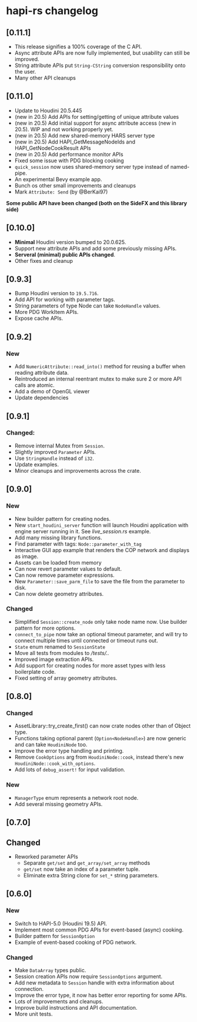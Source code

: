 # hapi-rs changelog

## [0.11.1]

- This release signifies a 100% coverage of the C API.
- Async attribute APIs are now fully implemented, but usability can still be improved.
- String attribute APIs put `String-CString` conversion responsibility onto the user.
- Many other API cleanups

## [0.11.0]

- Update to Houdini 20.5.445
- (new in 20.5) Add APIs for setting/getting of unique attribute values
- (new in 20.5) Add initial support for async attribute access (new in 20.5). WIP and not working properly yet.
- (new in 20.5) Add new shared-memory HARS server type
- (new in 20.5) Add HAPI_GetMessageNodeIds and HAPI_GetNodeCookResult APIs
- (new in 20.5) Add performance monitor APIs
- Fixed some issue with PDG blocking cooking
- `quick_session` now uses shared-memory server type instead of named-pipe.
- An experimental Bevy example app.
- Bunch os other small improvements and cleanups
- Mark `Attribute: Send` (by @BerKai97)

**Some public API have been changed (both on the SideFX and this library side)**

## [0.10.0]

- **Minimal** Houdini version bumped to 20.0.625.
- Support new attribute APIs and add some previously missing APIs.
- **Serveral (minimal) public APIs changed**.
- Other fixes and cleanup

## [0.9.3]

- Bump Houdini version to `19.5.716`.
- Add API for working with parameter tags.
- String parameters of type Node can take `NodeHandle` values.
- More PDG WorkItem APIs.
- Expose cache APIs.

## [0.9.2]

### New

- Add `NumericAttribute::read_into()` method for reusing a buffer when reading attribute data.
- Reintroduced an internal reentrant mutex to make sure 2 or more API calls are atomic.
- Add a demo of OpenGL viewer
- Update dependencies

## [0.9.1]

### Changed:

- Remove internal Mutex from `Session`.
- Slightly improved `Parameter` APIs.
- Use `StringHandle` instead of `i32`.
- Update examples.
- Minor cleanups and improvements across the crate.

## [0.9.0]

### New

- New builder pattern for creating nodes.
- New `start_houdini_server` function will launch Houdini application
  with engine server running in it. See _live_session.rs_ example.
- Add many missing library functions.
- Find parameter with tags: `Node::parameter_with_tag`
- Interactive GUI app example that renders the COP network and displays as image.
- Assets can be loaded from memory
- Can now revert parameter values to default.
- Can now remove parameter expressions.
- New `Parameter::save_parm_file` to save the file from the parameter to disk.
- Can now delete geometry attributes.

### Changed

- Simplified `Session::create_node` only take node name now. Use builder pattern for
  more options.
- `connect_to_pipe` now take an optional timeout parameter, and will try to connect multiple times
  until connected or timeout runs out.
- `State` enum renamed to `SessionState`
- Move all tests from modules to _/tests/.._
- Improved image extraction APIs.
- Add support for creating nodes for more asset types with less boilerplate code.
- Fixed setting of array geometry attributes.

## [0.8.0]

### Changed

- AssetLibrary::try_create_first() can now crate nodes other than of Object type.
- Functions taking optional parent (`Option<NodeHandle>`) are now generic and can take `HoudiniNode` too.
- Improve the error type handling and printing.
- Remove `CookOptions` arg from `HoudiniNode::cook`, instead there's new `HoudiniNode::cook_with_options`.
- Add lots of `debug_assert!` for input validation.

### New

- `ManagerType` enum represents a network root node.
- Add several missing geometry APIs.

## [0.7.0]

## Changed

- Reworked parameter APIs
    - Separate `get/set` and `get_array/set_array` methods
    - `get/set` now take an index of a parameter tuple.
    - Eliminate extra String clone for `set_*` string parameters.

## [0.6.0]

### New

- Switch to HAPI-5.0 (Houdini 19.5) API.
- Implement most common PDG APIs for event-based (async) cooking.
- Builder pattern for `SessionOption`
- Example of event-based cooking of PDG network.

### Changed

- Make `DataArray` types public.
- Session creation APIs now require `SessionOptions` argument.
- Add new metadata to `Session` handle with extra information about connection.
- Improve the error type, it now has better error reporting for some APIs.
- Lots of improvements and cleanups.
- Improve build instructions and API documentation.
- More unit tests.
